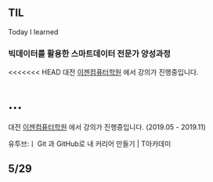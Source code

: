 ﻿## TIL

Today I learned 

### 빅데이터를 활용한 스마트데이터 전문가 양성과정 

<<<<<<< HEAD
대전 [이젠컴퓨터학원](http://dj.ezenac.co.kr/) 에서 강의가 진행중입니다. 

...
=======
대전 [이젠컴퓨터학원](http://dj.ezenac.co.kr/) 에서 강의가 진행중입니다. (2019.05 - 2019.11)


유투브:ㅣ Git 과 GitHub로 내 커리어 만들기 | T아카데미 


## 5/29

